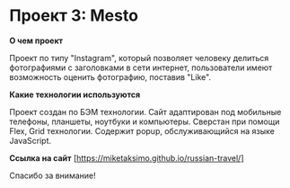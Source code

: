 # Проект 3: Mesto

**О чем проект**

Проект по типу "Instagram", который позволяет человеку делиться фотографиями с заголовками в сети интернет, пользователи имеют возможность оценить фотографию, поставив "Like".

**Какие технологии используются**

Проект создан по БЭМ технологии. Сайт адаптирован под мобильные телефоны, планшеты, ноутбуки и компьютеры. Сверстан при помощи Flex, Grid технологии. Содержит popup, обслуживающийся на языке JavaScript.  

**Ссылка на сайт**
[https://miketaksimo.github.io/russian-travel/]

Спасибо за внимание!
